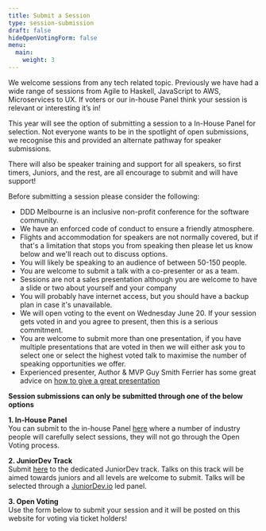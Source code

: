 ```yaml
---
title: Submit a Session
type: session-submission
draft: false
hideOpenVotingForm: false
menu:
  main:
    weight: 3
---
```

We welcome sessions from any tech related topic. Previously we have had a wide range of sessions from Agile to Haskell, JavaScript to AWS, Microservices to UX. If voters or our in-house Panel think your session is relevant or interesting it’s in!

This year will see the option of submitting a session to a In-House Panel for selection. Not everyone wants to be in the spotlight of open submissions, we recognise this and provided an alternate pathway for speaker submissions. 

There will also be speaker training and support for all speakers, so first timers, Juniors, and the rest, are all encourage to submit and will have support!

Before submitting a session please consider the following:

- DDD Melbourne is an inclusive non-profit conference for the software community.
- We have an enforced code of conduct to ensure a friendly atmosphere.
- Flights and accommodation for speakers are not normally covered, but if that's a limitation that stops you from speaking then please let us know below and we'll reach out to discuss options.
- You will likely be speaking to an audience of between 50-150 people.
- You are welcome to submit a talk with a co-presenter or as a team. 
- Sessions are not a sales presentation although you are welcome to have a slide or two about yourself and your company
- You will probably have internet access, but you should have a backup plan in case it's unavailable.
- We will open voting to the event on Wednesday June 20. If your session gets voted in and you agree to present, then this is a serious commitment.
- You are welcome to submit more than one presentation, if you have multiple presentations that are voted in then we will either ask you to select one or select the highest voted talk to maximise the number of speaking opportunities we offer.
- Experienced presenter, Author & MVP Guy Smith Ferrier has some great advice on [how to give a great presentation](http://guysmithferrier.com/Downloads/HowToGiveGreatPresentations.pdf)

**Session submissions can only be submitted through one of the below options**

**1. In-House Panel**  
You can submit to the in-house Panel [here](https://docs.google.com/forms/d/e/1FAIpQLSdBm23XrjxevetKdGKAXnb2c7Hb9AeC-PMx6AZC8Zs7-UhD2g/viewform?usp=sf_link) where a number of industry people will carefully select sessions, they will not go through the Open Voting process. 

**2. JuniorDev Track**  
Submit [here](https://goo.gl/forms/Q8HlA1K6MPhlUmHv2) to the dedicated JuniorDev track. Talks on this track will be aimed towards juniors and all levels are welcome to submit. Talks will be selected through a [JuniorDev.io](http://juniordev.io/) led panel.

**3. Open Voting**  
Use the form below to submit your session and it will be posted on this website for voting via ticket holders!